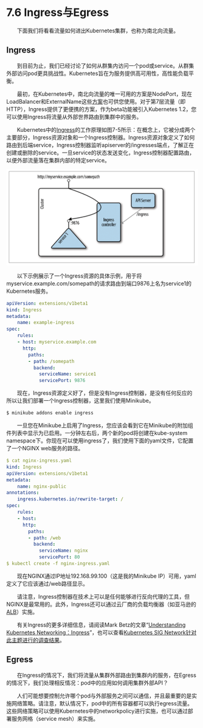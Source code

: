 # 7.6 Ingress与Egress

&emsp;&emsp;下面我们将看看流量如何进出Kubernetes集群，也称为南北向流量。

## Ingress

&emsp;&emsp;到目前为止，我们已经讨论了如何从群集内访问一个pod或service。从群集外部访问pod更具挑战性。Kubernetes旨在为服务提供高可用性，高性能负载平衡。

&emsp;&emsp;最初，在Kubernetes中，南北向流量的唯一可用的方案是NodePort，现在LoadBalancer和ExternalName这些[方案](https://kubernetes.io/docs/concepts/services-networking/service/#publishing-services---service-types)也可供您使用。对于第7层流量（即HTTP），Ingress提供了更便携的方案，作为beta功能被引入Kubernetes 1.2，您可以使用Ingress将流量从外部世界路由到集群中的服务。

&emsp;&emsp;Kubernetes中的[Ingress](https://kubernetes.io/docs/concepts/services-networking/ingress/)的工作原理如图7-5所示：在概念上，它被分成两个主要部分，Ingress资源对象和一个Ingress控制器。Ingress资源对象定义了如何路由到后端service，Ingress控制器监听apiserver的/ingresses端点，了解正在创建或删除的service。一旦service的状态发送变化，Ingress控制器配置路由，以便外部流量落在集群内部的特定service。

![图7-5 Ingress](../images/7-5.png)

&emsp;&emsp;以下示例展示了一个Ingress资源的具体示例，用于将myservice.example.com/somepath的请求路由到端口9876上名为service1的Kubernetes服务。

```yaml
apiVersion: extensions/v1beta1
kind: Ingress
metadata:
    name: example-ingress
spec:
    rules:
    - host: myservice.example.com
      http:
        paths:
        - path: /somepath
          backend:
            serviceName: service1
            servicePort: 9876
```

&emsp;&emsp;现在，Ingress资源定义好了，但是没有Ingress控制器，是没有任何反应的 所以让我们部署一个Ingress控制器，这里我们使用Minikube。

```bash
$ minikube addons enable ingress
```

&emsp;&emsp;一旦您在Minikube上启用了Ingress，您应该会看到它在Minikube的附加组件列表中显示为已启用。一分钟左右后，两个新的pod将创建在kube-system namespace下。你现在可以使用ingress了，我们使用下面的yaml文件，它配置了一个NGINX web服务的路径。

```yaml
$ cat nginx-ingress.yaml
kind: Ingress
apiVersion: extensions/v1beta1
metadata:
    name: nginx-public
annotations:
    ingress.kubernetes.io/rewrite-target: /
spec: 
    rules:
    - host:
      http:
        paths:
        - path: /web
          backend:
            serviceName: nginx
            servicePort: 80
$ kubectl create -f nginx-ingress.yaml
```

&emsp;&emsp;现在NGINX通过IP地址192.168.99.100（这是我的Minikube IP）可用，yaml定义了它应该通过/web路径显示。

&emsp;&emsp;请注意，Ingress控制器在技术上可以是任何能够进行反向代理的工具，但NGINX是最常用的。此外，Ingress还可以通过云厂商的负载均衡器（如亚马逊的[ALB](https://docs.aws.amazon.com/elasticloadbalancing/latest/application/introduction.html)）实施。

&emsp;&emsp;有关Ingress的更多详细信息，请阅读Mark Betz的文章“[Understanding Kubernetes Networking：Ingress](https://medium.com/google-cloud/understanding-kubernetes-networking-ingress-1bc341c84078)”，也可以查看[Kubernetes SIG Network针对此主题进行的调查结果](https://github.com/bowei/k8s-ingress-survey-2018)。

## Egress

&emsp;&emsp;在Ingress的情况下，我们将流量从集群外部路由到集群内的服务，在Egress的情况下，我们处理相反情况：pod中的应用如何调用集群外部API？

&emsp;&emsp;人们可能想要控制允许哪个pod与外部服务之间可以通信，并且最重要的是实施网络策略。请注意，默认情况下，pod中的所有容器都可以执行egress流量。这些网络策略可以使用Kubernetes中的networkpolicy进行实施，也可以通过部署服务网格（service mesh）来实施。